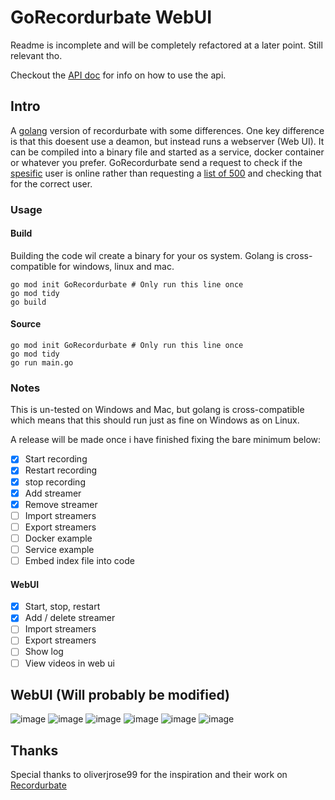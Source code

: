 # GoRecordurbate WebUI

Readme is incomplete and will be completely refactored at a later point. Still relevant tho. 

Checkout the [API doc](https://github.com/luna-nightbyte/GoRecordurbate-WebUI/blob/main/internal/docs/API_REFERENCE.md) for info on how to use the api.

## Intro
A [golang](https://go.dev/) version of recordurbate with some differences. One key difference is that this doesent use a deamon, but instead runs a webserver (Web UI). It can be compiled into a binary file and started as a service, docker container or whatever you prefer. 
GoRecordurbate send a request to check if the [spesific](https://github.com/luna-nightbyte/GoRecordurbate/blob/ec0b1fa79e2bb82cf948bef3415ace3aac52e523/modules/bot/bot.go#L176) user is online rather than requesting a [list of 500](https://github.com/luna-nightbyte/GoRecordurbate/blob/ec0b1fa79e2bb82cf948bef3415ace3aac52e523/modules/bot/bot.go#L175) and checking that for the correct user. 
### Usage

#### Build
Building the code wil create a binary for your os system. Golang is cross-compatible for windows, linux and mac.
```
go mod init GoRecordurbate # Only run this line once
go mod tidy
go build
```
#### Source
```
go mod init GoRecordurbate # Only run this line once
go mod tidy
go run main.go
```

### Notes
This is un-tested on Windows and Mac, but golang is cross-compatible which means that this should run just as fine on Windows as on Linux.

A release will be made once i have finished fixing the bare minimum below:

- [x] Start recording
- [x] Restart recording
- [x] stop recording
- [x] Add streamer
- [x] Remove streamer
- [ ] Import streamers
- [ ] Export streamers
- [ ] Docker example
- [ ] Service example
- [ ] Embed index file into code
#### WebUI
- [x] Start, stop, restart
- [x] Add / delete streamer
- [ ] Import streamers
- [ ] Export streamers
- [ ] Show log
- [ ] View videos in web ui

## WebUI (Will probably be modified)
![image](https://github.com/user-attachments/assets/a02e40a1-1a39-4cd4-9b53-a8b88568f38b)
![image](https://github.com/user-attachments/assets/9aabf47f-62eb-4065-b7ef-278cb98bd916)
![image](https://github.com/user-attachments/assets/3e0f4f3a-dd0b-42cc-8929-1439b26495fe)
![image](https://github.com/user-attachments/assets/b1ce631d-4d1a-4ffb-928a-e1f524bc327d)
![image](https://github.com/user-attachments/assets/a0325883-ffe8-4e5a-96dc-7727e1b50380)
![image](https://github.com/user-attachments/assets/117803c1-031d-4a9c-8173-7ea983b064f4)







## Thanks

Special thanks to oliverjrose99 for the inspiration and their work on [Recordurbate](https://github.com/oliverjrose99/Recordurbate)
